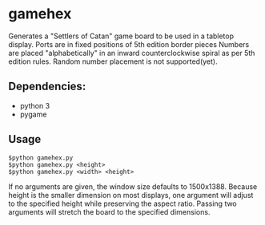 # gamehex
Generates a "Settlers of Catan" game board to be used in a tabletop display.
Ports are in fixed positions of 5th edition border pieces
Numbers are placed "alphabetically" in an inward counterclockwise spiral as per 5th edition rules. Random number placement is not supported(yet).

## Dependencies:
- python 3
- pygame

## Usage
    $python gamehex.py
    $python gamehex.py <height>
    $python gamehex.py <width> <height>
    
If no arguments are given, the window size defaults to 1500x1388.
Because height is the smaller dimension on most displays, one argument will adjust to the specified height while preserving the aspect ratio.
Passing two arguments will stretch the board to the specified dimensions.
